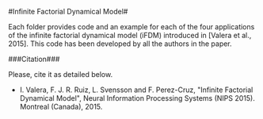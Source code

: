#Infinite Factorial Dynamical Model#

Each folder provides code and an example for each of the four applications
of the infinite factorial dynamical model (iFDM) introduced in 
[Valera et al., 2015]. This code has been developed by all the authors in 
the paper. 

###Citation###

Please, cite it as detailed below.

* I. Valera, F. J. R. Ruiz, L. Svensson and F. Perez-Cruz, 
"Infinite Factorial Dynamical Model", Neural Information Processing Systems 
(NIPS 2015). Montreal (Canada), 2015.

